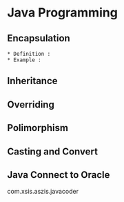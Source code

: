 # Java Programming
## Encapsulation
	* Definition : 
	* Example : 
## Inheritance
## Overriding
## Polimorphism
## Casting and Convert
## Java Connect to Oracle

com.xsis.aszis.javacoder